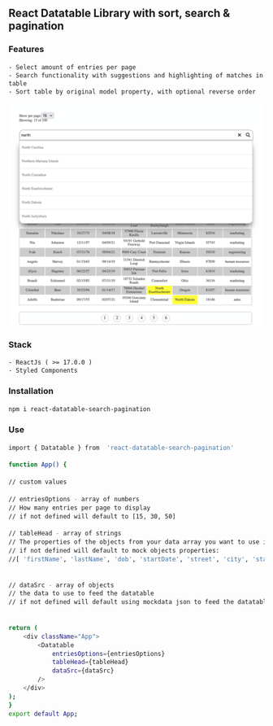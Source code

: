 ## React Datatable Library with sort, search & pagination
### Features
    - Select amount of entries per page
    - Search functionality with suggestions and highlighting of matches in table
    - Sort table by original model property, with optional reverse order

<p align="center">
    <img src="./public/img/Screenshot 2022-01-08 at 18.35.22.png">
</p>

### Stack
    - ReactJs ( >= 17.0.0 )
    - Styled Components

### Installation
`npm i react-datatable-search-pagination`

### Use
```bash
import { Datatable } from  'react-datatable-search-pagination' 

function App() {

// custom values

// entriesOptions - array of numbers
// How many entries per page to display
// if not defined will default to [15, 30, 50]

// tableHead - array of strings
// The properties of the objects from your data array you want to use in the datatable
// if not defined will default to mock objects properties:
//[ 'firstName', 'lastName', 'dob', 'startDate', 'street', 'city', 'state', 'zipcode', 'department']


// dataSrc - array of objects
// the data to use to feed the datatable
// if not defined will default using mockdata json to feed the datatable
 

return (
    <div className="App">
        <Datatable
            entriesOptions={entriesOptions}
            tableHead={tableHead}
            dataSrc={dataSrc}
        />
    </div>
);
}
export default App;
```




